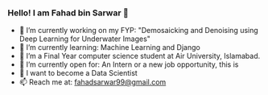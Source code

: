### Hello! I am Fahad bin Sarwar 👋

- 🔭 I’m currently working on my FYP: "Demosaicking and Denoising using Deep Learning for Underwater Images"
- 🌱 I’m currently learning:  Machine Learning and Django
- 👯 I’m a Final Year computer science student at Air University, Islamabad.
- 🤔 I’m currently open for: An Intern or a new job opportunity, this is 
- 🤔 I want to become a Data Scientist
- 📫 Reach me at: fahadsarwar99@gmail.com
